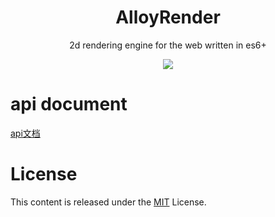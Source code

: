 ﻿
<h1 align="center">
AlloyRender
</h1>
<p align="center">
2d rendering engine for the web written in es6+
</p>

<p align="center">
  <a href="https://travis-ci.org/AlloyTeam/omi"><img src="https://travis-ci.org/AlloyTeam/omi.svg"></a>
</p>

# api document

[api文档](./doc/doc.md)

# License
This content is released under the [MIT](http://opensource.org/licenses/MIT) License.
